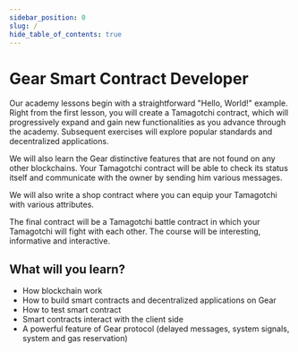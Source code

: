```yaml
---
sidebar_position: 0
slug: /
hide_table_of_contents: true
---
```


# Gear Smart Contract Developer

Our academy lessons begin with a straightforward "Hello, World!" example. Right from the first lesson, you will create a Tamagotchi contract, which will progressively expand and gain new functionalities as you advance through the academy. Subsequent exercises will explore popular standards and decentralized applications.

We will also learn the Gear distinctive features that are not found on any other blockchains. Your Tamagotchi contract will be able to check its status itself and communicate with the owner by sending him various messages.

We will also write a shop contract where you can equip your Tamagotchi with various attributes.

The final contract will be a Tamagotchi battle contract in which your Tamagotchi will fight with each other. The course will be interesting, informative and interactive.

## What will you learn?

- How blockchain work
- How to build smart contracts and decentralized applications on Gear
- How to test smart contract
- Smart contracts interact with the client side
- A powerful feature of Gear protocol (delayed messages, system signals, system and gas reservation)
